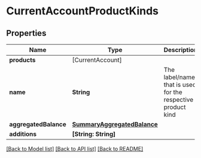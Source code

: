 # CurrentAccountProductKinds

## Properties
Name | Type | Description | Notes
------------ | ------------- | ------------- | -------------
**products** | [CurrentAccount] |  | 
**name** | **String** | The label/name that is used for the respective product kind | [optional] 
**aggregatedBalance** | [**SummaryAggregatedBalance**](SummaryAggregatedBalance.md) |  | [optional] 
**additions** | **[String: String]** |  | [optional] 

[[Back to Model list]](../README.md#documentation-for-models) [[Back to API list]](../README.md#documentation-for-api-endpoints) [[Back to README]](../README.md)

